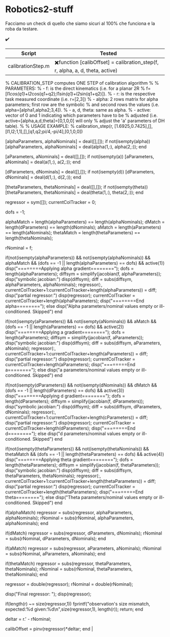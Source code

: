 # Robotics2-stuff

Facciamo un check di quello che siamo sicuri al 100% che funciona e la roba da testare.

:heavy_check_mark:

| Script | Tested |
| ------------- | ------------- |
| calibrationStep.m  | :heavy_multiplication_x:function [calibOffset] = calibration_step(f, r, alpha, a, d, theta, active)
% CALIBRATION_STEP computes ONE STEP of calibration algorithm
% 
% PARAMETERS: 
%   - f: is the direct kinematics (i.e. for a planar 2R
%        f=[l1*cos(q1)+l2*cos(q1+q2);l1*sin(q1)+l2*sin(q1+q2)]).
%   - r: is the respective task measured coordinate (i.e. r=[2,3])
%   - alpha: 2 rows matrix for alpha parameters; first row are the symbolic
%            and second rows the values (i.e. alpha=[alpha1,alpha2;3,4]).
%   - a, d, theta: same as alpha.
%   - active: vector of 0 and 1 indicating which parameters have to be
%             adjusted (i.e. active=[alpha,a,d,theta]=[0,1,0,0] will only
%             adjust the 'a' parameters of DH table).
% 
% USAGE EXAMPLE: 
%   calibration_step(r, [1.6925,0.7425],[],[l1,l2;1,1],[],[q1,q2;pi/4,-pi/4],[0,1,0,0])



[alphaParameters, alphaNominals] = deal([],[]);
if not(isempty(alpha)) [alphaParameters, alphaNominals] = deal(alpha(1,:), alpha(2,:)); end

[aParameters, aNominals] = deal([],[]);
if not(isempty(a)) [aParameters, aNominals] = deal(a(1,:), a(2,:)); end

[dParameters, dNominals] = deal([],[]);
if not(isempty(d)) [dParameters, dNominals] = deal(d(1,:), d(2,:)); end

[thetaParameters, thetaNominals] = deal([],[]);
if not(isempty(theta)) [thetaParameters, thetaNominals] = deal(theta(1,:), theta(2,:)); end

regressor = sym([]);
currentColTracker = 0;

dofs = -1;

alphaMatch = length(alphaParameters) == length(alphaNominals);
dMatch = length(dParameters) == length(dNominals);
aMatch = length(aParameters) == length(aNominals);
thetaMatch = length(thetaParameters) == length(thetaNominals);

rNominal = f;

if(not(isempty(alphaParameters)) && not(isempty(alphaNominals)) && alphaMatch && (dofs == -1 || length(alphaParameters) == dofs) && active(1))
    disp("========Applying alpha gradient========");
    dofs = length(alphaParameters);
    diffsym = simplify(jacobian(f, alphaParameters));
    disp("symbolic jacobian:")
    disp(diffsym);
    diff = subs(diffsym, alphaParameters, alphaNominals);
    regressor(:, currentColTracker+1:currentColTracker+length(alphaParameters)) = diff;
    disp("partial regressor:")
    disp(regressor);
    currentColTracker = currentColTracker+length(alphaParameters);
    disp("========End alpha========");
else
    disp("Alpha parameters/nominal values empty or ill-conditioned. Skipped")
end

if(not(isempty(aParameters)) && not(isempty(aNominals)) && aMatch && (dofs == -1 || length(aParameters) == dofs) && active(2))
    disp("========Applying a gradient========");
    dofs = length(aParameters);
    diffsym = simplify(jacobian(f, aParameters));
    disp("symbolic jacobian:")
    disp(diffsym);
    diff = subs(diffsym, aParameters, aNominals);
    regressor(:, currentColTracker+1:currentColTracker+length(aParameters)) = diff;
    disp("partial regressor:")
    disp(regressor);
    currentColTracker = currentColTracker+length(aParameters);
    disp("========End a========");
else
    disp("a parameters/nominal values empty or ill-conditioned. Skipped")
end

if(not(isempty(dParameters)) && not(isempty(dNominals)) && dMatch && (dofs == -1 || length(dParameters) == dofs) && active(3))
    disp("========Applying d gradient========");
    dofs = length(dParameters);
    diffsym = simplify(jacobian(f, dParameters));
    disp("symbolic jacobian:")
    disp(diffsym);
    diff = subs(diffsym, dParameters, dNominals);
    regressor(:, currentColTracker+1:currentColTracker+length(cParameters)) = diff;
    disp("partial regressor:")
    disp(regressor);
    currentColTracker = currentColTracker+length(dParameters);
    disp("========End d========");
else
    disp("d parameters/nominal values empty or ill-conditioned. Skipped")
end


if(not(isempty(thetaParameters)) && not(isempty(thetaNominals)) && thetaMatch && (dofs == -1 || length(thetaParameters) == dofs) && active(4))
    disp("========Applying theta gradient========");
    dofs = length(thetaParameters);
    diffsym = simplify(jacobian(f, thetaParameters));
    disp("symbolic jacobian:")
    disp(diffsym);
    diff = subs(diffsym, thetaParameters, thetaNominals);
    regressor(:, currentColTracker+1:currentColTracker+length(thetaParameters)) = diff;
    disp("partial regressor:")
    disp(regressor);
    currentColTracker = currentColTracker+length(thetaParameters);
    disp("========End theta========");
else
    disp("Theta parameters/nominal values empty or ill-conditioned. Skipped")
end

if(alphaMatch)
    regressor = subs(regressor, alphaParameters, alphaNominals);
    rNominal = subs(rNominal, alphaParameters, alphaNominals);
end

if(dMatch)
    regressor = subs(regressor, dParameters, dNominals);
    rNominal = subs(rNominal, dParameters, dNominals);
end

if(aMatch)
    regressor = subs(regressor, aParameters, aNominals);
    rNominal = subs(rNominal, aParameters, aNominals);
end

if(thetaMatch)
    regressor = subs(regressor, thetaParameters, thetaNominals);
    rNominal = subs(rNominal, thetaParameters, thetaNominals);
end

regressor = double(regressor);
rNominal = double(rNominal);

disp("Final regressor: ");
disp(regressor);

if(length(r) ~= size(regressor,1))
    fprintf("observation's size mismatch, expected:%d given:%d\n",size(regressor,1), length(r));
    return;
end

deltar = r.' - rNominal;

calibOffset = pinv(regressor)*deltar;
end
  |
